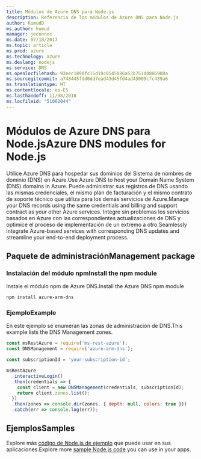 ```yaml
---
title: Módulos de Azure DNS para Node.js
description: Referencia de los módulos de Azure DNS para Node.js
author: KumudD
ms.author: kumud
manager: jeconnoc
ms.date: 07/18/2017
ms.topic: article
ms.prod: azure
ms.technology: azure
ms.devlang: nodejs
ms.service: DNS
ms.openlocfilehash: 93eec1890fc15d19c0545086a53b751d0886988a
ms.sourcegitcommit: a748445fdd0dd7ead43d45fd4ad45009cfc439a6
ms.translationtype: HT
ms.contentlocale: es-ES
ms.lasthandoff: 11/08/2018
ms.locfileid: "51062044"
---
```

# <a name="azure-dns-modules-for-nodejs"></a><span data-ttu-id="369f1-103">Módulos de Azure DNS para Node.js</span><span class="sxs-lookup"><span data-stu-id="369f1-103">Azure DNS modules for Node.js</span></span>

<span data-ttu-id="369f1-104">Utilice Azure DNS para hospedar sus dominios del Sistema de nombres de dominio (DNS) en Azure.</span><span class="sxs-lookup"><span data-stu-id="369f1-104">Use Azure DNS to host your Domain Name System (DNS) domains in Azure.</span></span> <span data-ttu-id="369f1-105">Puede administrar sus registros de DNS usando las mismas credenciales, el mismo plan de facturación y el mismo contrato de soporte técnico que utiliza para los demás servicios de Azure.</span><span class="sxs-lookup"><span data-stu-id="369f1-105">Manage your DNS records using the same credentials and billing and support contract as your other Azure services.</span></span> <span data-ttu-id="369f1-106">Integre sin problemas los servicios basados en Azure con las correspondientes actualizaciones de DNS y optimice el proceso de implementación de un extremo a otro.</span><span class="sxs-lookup"><span data-stu-id="369f1-106">Seamlessly integrate Azure-based services with corresponding DNS updates and streamline your end-to-end deployment process.</span></span>

## <a name="management-package"></a><span data-ttu-id="369f1-107">Paquete de administración</span><span class="sxs-lookup"><span data-stu-id="369f1-107">Management package</span></span>

### <a name="install-the-npm-module"></a><span data-ttu-id="369f1-108">Instalación del módulo npm</span><span class="sxs-lookup"><span data-stu-id="369f1-108">Install the npm module</span></span>

<span data-ttu-id="369f1-109">Instale el módulo npm de Azure DNS.</span><span class="sxs-lookup"><span data-stu-id="369f1-109">Install the Azure DNS npm module</span></span>

```bash
npm install azure-arm-dns
```

### <a name="example"></a><span data-ttu-id="369f1-110">Ejemplo</span><span class="sxs-lookup"><span data-stu-id="369f1-110">Example</span></span>

<span data-ttu-id="369f1-111">En este ejemplo se enumeran las zonas de administración de DNS.</span><span class="sxs-lookup"><span data-stu-id="369f1-111">This example lists the DNS Management zones.</span></span>

```javascript
const msRestAzure = require('ms-rest-azure');
const DNSManagement = require('azure-arm-dns');

const subscriptionId = 'your-subscription-id';

msRestAzure
  .interactiveLogin()
  .then(credentials => {
    const client = new DNSManagement(credentials, subscriptionId);
    return client.zones.list();
  })
  .then(zones => console.dir(zones, { depth: null, colors: true }))
  .catch(err => console.log(err));
```

## <a name="samples"></a><span data-ttu-id="369f1-112">Ejemplos</span><span class="sxs-lookup"><span data-stu-id="369f1-112">Samples</span></span>

<span data-ttu-id="369f1-113">Explore más [código de Node.js de ejemplo](https://azure.microsoft.com/resources/samples/?platform=nodejs) que puede usar en sus aplicaciones.</span><span class="sxs-lookup"><span data-stu-id="369f1-113">Explore more [sample Node.js code](https://azure.microsoft.com/resources/samples/?platform=nodejs) you can use in your apps.</span></span>
